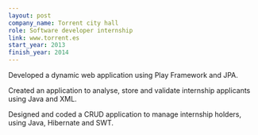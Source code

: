 ```yaml
---
layout: post
company_name: Torrent city hall
role: Software developer internship
link: www.torrent.es
start_year: 2013
finish_year: 2014
---
```

Developed a dynamic web application using Play Framework and JPA.

Created an application to analyse, store and validate internship applicants using Java and XML.

Designed and coded a CRUD application to manage internship holders, using Java, Hibernate and SWT.